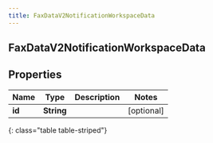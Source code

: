 ```yaml
---
title: FaxDataV2NotificationWorkspaceData
---
```

## FaxDataV2NotificationWorkspaceData


## Properties

| Name | Type | Description | Notes |
| ------------ | ------------- | ------------- | ------------- |
| **id** | **String** |  |  [optional] |
{: class="table table-striped"}



